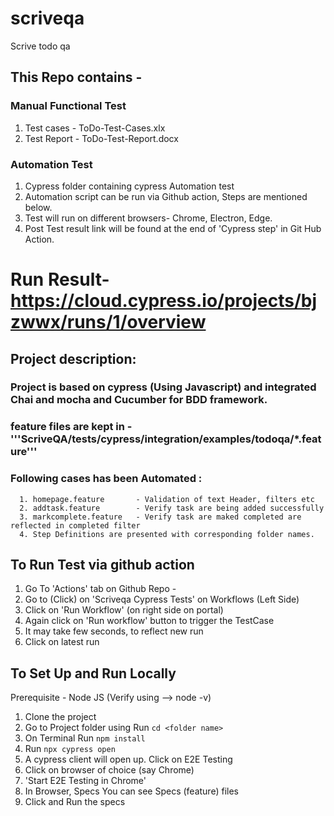 # scriveqa
Scrive todo qa 

## This Repo contains - 
### Manual Functional Test
  1. Test cases  - ToDo-Test-Cases.xlx 
  2. Test Report - ToDo-Test-Report.docx
  
### Automation Test
  1. Cypress folder containing cypress Automation test
  2. Automation script can be run via Github action, Steps are mentioned below. 
  3. Test will run on different browsers- Chrome, Electron, Edge.
  4. Post Test result link will be found at the end of 'Cypress step' in Git Hub Action.
      
# Run Result- https://cloud.cypress.io/projects/bjzwwx/runs/1/overview

## Project description:
  ### Project is based on cypress (Using Javascript) and integrated Chai and mocha and Cucumber for BDD framework.
  ### feature files are kept in - '''ScriveQA/tests/cypress/integration/examples/todoqa/*.feature'''
  ### Following cases has been Automated :
      1. homepage.feature       - Validation of text Header, filters etc
      2. addtask.feature        - Verify task are being added successfully
      3. markcomplete.feature   - Verify task are maked completed are reflected in completed filter
      4. Step Definitions are presented with corresponding folder names.
  
## To Run Test via github action
1. Go To 'Actions' tab on Github Repo -
2. Go to (Click) on 'Scriveqa Cypress Tests' on Workflows (Left Side)
3. Click on 'Run Workflow' (on right side on portal)
4. Again click on 'Run workflow' button to trigger the TestCase
5. It may take few seconds, to reflect new run
6. Click on latest run

## To Set Up and Run Locally 
   Prerequisite - Node JS (Verify using --> node -v)

1. Clone the project
2. Go to Project folder using
   Run ```cd <folder name>```
3. On Terminal 
   Run ```npm install```
4. Run ```npx cypress open```
5. A cypress client will open up. Click on E2E Testing
6. Click on browser of choice (say Chrome)
7. 'Start E2E Testing in Chrome'
8. In Browser, Specs You can see Specs (feature) files
9. Click and Run the specs
